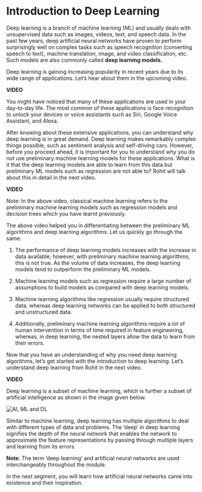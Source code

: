 # Introduction to Deep Learning

Deep learning is a branch of machine learning (ML) and usually deals with unsupervised data such as images, videos, text, and speech data. In the past few years, deep artificial neural networks have proven to perform surprisingly well on complex tasks such as speech recognition (converting speech to text), machine translation, image, and video classification, etc. Such models are also commonly called **deep learning models.** 

Deep learning is gaining increasing popularity in recent years due to its wide range of applications. Let’s hear about them in the upcoming video.

**VIDEO**

You might have noticed that many of these applications are used in your day-to-day life. The most common of these applications is face recognition to unlock your devices or voice assistants such as Siri, Google Voice Assistant, and Alexa. 

After knowing about these extensive applications, you can understand why deep learning is in great demand. Deep learning makes remarkably complex things possible, such as sentiment analysis and self-driving cars. However, before you proceed ahead, it is important for you to understand why you do not use preliminary machine learning models for these applications. What is it that the deep learning models are able to learn from this data but preliminary ML models such as regression are not able to? Rohit will talk about this in detail in the next video.

**VIDEO**

Note: In the above video, classical machine learning refers to the preliminary machine learning models such as regression models and decision trees which you have learnt previously.

The above video helped you in differentiating between the preliminary ML algorithms and deep learning algorithms. Let us quickly go through the same:

1.  The performance of deep learning models increases with the increase in data available; however, with preliminary machine learning algorithms, this is not true. As the volume of data increases, the deep learning models tend to outperform the preliminary ML models.
   
2.  Machine learning models such as regression require a large number of assumptions to build models as compared with deep learning models.  
   
3.  Machine learning algorithms like regression usually require structured data, whereas deep learning networks can be applied to both structured and unstructured data.  
   
4.  Additionally, preliminary machine learning algorithms require a lot of human intervention in terms of time required in feature engineering, whereas, in deep learning, the nested layers allow the data to learn from their errors.

Now that you have an understanding of why you need deep learning algorithms, let’s get started with the introduction to deep learning. Let’s understand deep learning from Rohit in the next video.

**VIDEO**

Deep learning is a subset of machine learning, which is further a subset of artificial intelligence as shown in the image given below.

![AI, ML and DL](https://i.ibb.co/3yWZZs7/AI-ML-and-DL.png)

Similar to machine learning, deep learning has multiple algorithms to deal with different types of data and problems. The ‘deep’ in deep learning signifies the depth of the neural network that enables the network to approximate the feature representations by passing through multiple layers and learning from its errors.

**Note**: The term ‘deep learning’ and artificial neural networks are used interchangeably throughout the module.

In the next segment, you will learn how artificial neural networks came into existence and their inspiration.